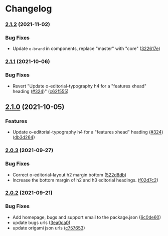 # Changelog

### [2.1.2](https://www.github.com/Financial-Times/origami/compare/o-editorial-layout-v2.1.1...o-editorial-layout-v2.1.2) (2021-11-02)


### Bug Fixes

* Update `o-brand` in components, replace "master" with "core" ([322617e](https://www.github.com/Financial-Times/origami/commit/322617ea80f30a6825d9c36872e05574b871ea82))

### [2.1.1](https://www.github.com/Financial-Times/origami/compare/o-editorial-layout-v2.1.0...o-editorial-layout-v2.1.1) (2021-10-06)


### Bug Fixes

* Revert "Update o-editorial-typography h4 for a "features xhead" heading ([#324](https://www.github.com/Financial-Times/origami/issues/324))" ([c62f555](https://www.github.com/Financial-Times/origami/commit/c62f555a018d6189bb73cb9d6de1691b2392ba79))

## [2.1.0](https://www.github.com/Financial-Times/origami/compare/o-editorial-layout-v2.0.3...o-editorial-layout-v2.1.0) (2021-10-05)


### Features

* Update o-editorial-typography h4 for a "features xhead" heading ([#324](https://www.github.com/Financial-Times/origami/issues/324)) ([db3d264](https://www.github.com/Financial-Times/origami/commit/db3d264f444526ed9d67eaf535e70386a92ea95e))

### [2.0.3](https://www.github.com/Financial-Times/origami/compare/o-editorial-layout-v2.0.2...o-editorial-layout-v2.0.3) (2021-09-27)


### Bug Fixes

* Correct o-editorial-layout h2 margin bottom ([522d8db](https://www.github.com/Financial-Times/origami/commit/522d8db0783ac5edc50c1c3cc8ebfe392c845fbc))
* Increase the bottom margin of h2 and h3 editorial headings. ([f02d7c2](https://www.github.com/Financial-Times/origami/commit/f02d7c20ea26307fc8cb1d63ef3257803ceb010a))

### [2.0.2](https://www.github.com/Financial-Times/origami/compare/o-editorial-layout-v2.0.1...o-editorial-layout-v2.0.2) (2021-09-21)


### Bug Fixes

* Add homepage, bugs and support email to the package.json ([6c0de60](https://www.github.com/Financial-Times/origami/commit/6c0de60ebd6e64c4dd16d000fcc6b79412ce30f4))
* update bugs urls ([3ea0ca0](https://www.github.com/Financial-Times/origami/commit/3ea0ca03bcb6e55142a77387ad0fff5ddf056d44))
* update origami json urls ([c757653](https://www.github.com/Financial-Times/origami/commit/c7576532b5a14f0462d5346dfb63238be025602e))
